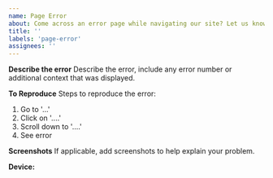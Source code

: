 ```yaml
---
name: Page Error
about: Come across an error page while navigating our site? Let us know what went wrong
title: ''
labels: 'page-error'
assignees: ''
---
```


**Describe the error**
Describe the error, include any error number or additional context that was displayed.

**To Reproduce**
Steps to reproduce the error:

1. Go to '...'
2. Click on '....'
3. Scroll down to '....'
4. See error

**Screenshots**
If applicable, add screenshots to help explain your problem.

**Device:**
